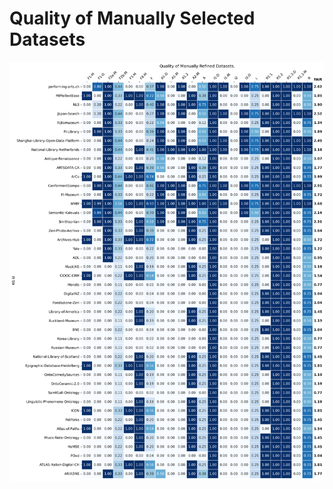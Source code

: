 # Quality of Manually Selected Datasets
![FAIR Metric Heatmap](./assets/images/CHe-Cloud_manually_picked.png)
